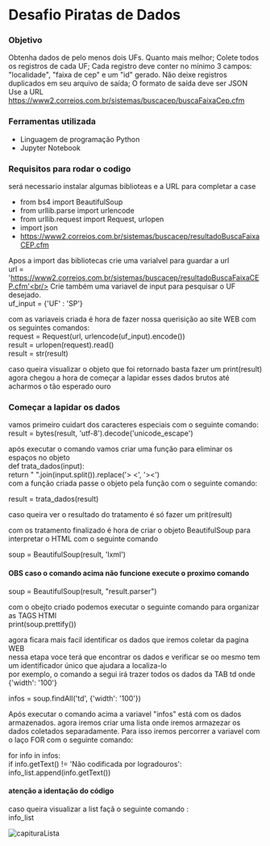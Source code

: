 # Desafio Piratas de Dados
### Objetivo
Obtenha dados de pelo menos dois UFs. Quanto mais melhor; Colete todos os registros de cada UF; Cada registro deve conter no mínimo 3 campos: "localidade", "faixa de cep" e um "id" gerado. Não deixe registros duplicados em seu arquivo de saída; O formato de saída deve ser JSON
Use a URL https://www2.correios.com.br/sistemas/buscacep/buscaFaixaCep.cfm 


### Ferramentas utilizada

* Linguagem de programação Python
* Jupyter Notebook

### Requisitos para rodar o codigo
será necessario instalar algumas biblioteas e a URL para completar a case

* from bs4 import BeautifulSoup
* from urllib.parse import urlencode
* from urllib.request import Request, urlopen
* import json
*  https://www2.correios.com.br/sistemas/buscacep/resultadoBuscaFaixaCEP.cfm

Apos a import das bibliotecas  crie uma varialvel para guardar a url<br/>
url = 'https://www2.correios.com.br/sistemas/buscacep/resultadoBuscaFaixaCEP.cfm'<br/>
Crie também  uma variavel de input para pesquisar o UF desejado.<br/>
uf_input = {'UF' : 'SP'}<br/>

com as variaveis criada é hora de fazer nossa querisição ao site WEB com os seguintes comandos:<br/>
request = Request(url, urlencode(uf_input).encode())<br/>
result = urlopen(request).read()<br/>
result = str(result)<br/>

caso queira visualizar o objeto que foi retornado basta fazer um print(result)<br/>
agora chegou a hora de começar a lapidar esses dados brutos até acharmos o tão esperado ouro <br/>

### Começar a lapidar os dados

vamos primeiro cuidart dos caracteres especiais com o seguinte comando:<br/>
result = bytes(result, 'utf-8').decode('unicode_escape')<br/>

após executar o comando vamos criar uma função para eliminar os espaços no objeto <br/>
def trata_dados(input):<br/>
    return " ".join(input.split()).replace('> <', '><')<br/>
com a função criada passe o objeto pela função com o seguinte comando:<br/>    

result = trata_dados(result)<br/>

caso queira ver o resultado do tratamento é só fazer um prit(result)

com os tratamento finalizado é hora de criar o objeto BeautifulSoup para interpretar o HTML com o seguinte comando<br/>

soup =  BeautifulSoup(result, 'lxml')<br/>
#### OBS caso o comando acima não funcione execute o proximo comando
soup = BeautifulSoup(result, "result.parser")<br/>

com o obejto criado podemos executar o seguinte comando para organizar as TAGS HTMl<br/>
print(soup.prettify())<br/>

agora ficara mais facil identificar os dados que iremos coletar da pagina WEB<br/>
nessa etapa voce terá que encontrar os dados e verificar se oo mesmo tem um identificador único que ajudara a localiza-lo<br/>
por exemplo, o comando a segui irá trazer todos os dados da TAB td onde {'width': '100'}<br/>

infos = soup.findAll('td', {'width': '100'})<br/>

Após executar o comando acima a variavel "infos" está com os dados armazenados. agora iremos criar uma lista onde iremos armazezar os dados coletados separadamente. Para isso iremos percorrer a variavel com o laço FOR com o seguinte comando:<br/>

for info in infos:<br/>
    if info.getText() != 'Não codificada por logradouros':<br/>
        info_list.append(info.getText())<br/>

#### atenção a identação do código

caso queira visualizar a list façã o seguinte comando :<br/>
info_list<br/>

![capituraLista](https://user-images.githubusercontent.com/48107412/135949847-ef246aca-6f46-46a4-94b0-1ba9a1d7a3ac.png)
